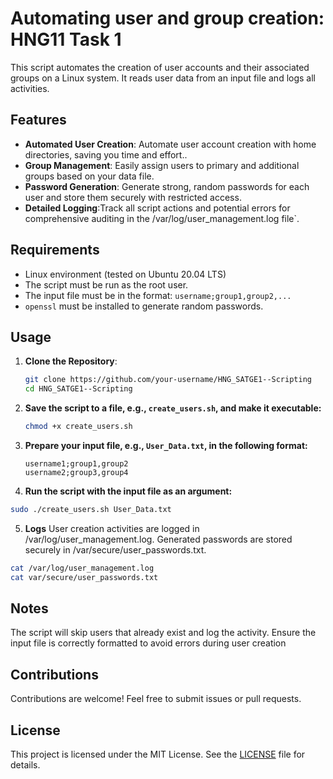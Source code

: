 # Automating user and group creation: HNG11 Task 1

This script automates the creation of user accounts and their associated groups on a Linux system. It reads user data from an input file and logs all activities.

## Features
- **Automated User Creation**: Automate user account creation with home directories, saving you time and effort..
- **Group Management**: Easily assign users to primary and additional groups based on your data file.
- **Password Generation**:  Generate strong, random passwords for each user and store them securely with restricted access.
- **Detailed Logging**:Track all script actions and potential errors for comprehensive auditing in the /var/log/user_management.log file`.

## Requirements

- Linux environment (tested on Ubuntu 20.04 LTS)
- The script must be run as the root user.
- The input file must be in the format: `username;group1,group2,...`
- `openssl` must be installed to generate random passwords.

## Usage
1. **Clone the Repository**:
   ```bash
   git clone https://github.com/your-username/HNG_SATGE1--Scripting
   cd HNG_SATGE1--Scripting
   ```

2. **Save the script to a file, e.g., `create_users.sh`, and make it executable:**
    ```bash
    chmod +x create_users.sh
    ```

3. **Prepare your input file, e.g., `User_Data.txt`, in the following format:**
    ```
    username1;group1,group2
    username2;group3,group4
    ```

4. **Run the script with the input file as an argument:**
```bash
sudo ./create_users.sh User_Data.txt
  ```

5. **Logs**
User creation activities are logged in /var/log/user_management.log.
Generated passwords are stored securely in /var/secure/user_passwords.txt.
```bash
cat /var/log/user_management.log
cat var/secure/user_passwords.txt
  ```
## Notes 
The script will skip users that already exist and log the activity.
Ensure the input file is correctly formatted to avoid errors during user creation



## Contributions

Contributions are welcome! Feel free to submit issues or pull requests.

## License

This project is licensed under the MIT License. See the [LICENSE](LICENSE) file for details.
